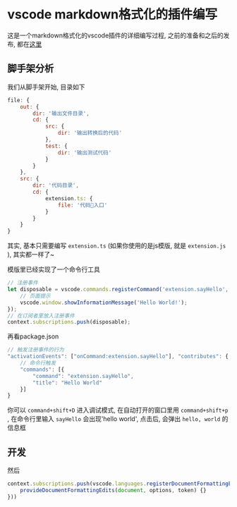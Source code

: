 <!--
Created: Mon Aug 26 2019 15:20:45 GMT+0800 (China Standard Time)
Modified: Mon Aug 26 2019 15:20:45 GMT+0800 (China Standard Time)
-->
# vscode markdown格式化的插件编写

这是一个markdown格式化的vscode插件的详细编写过程, 之前的准备和之后的发布, 都在[这里]()

## 脚手架分析

我们从脚手架开始, 目录如下

``` js
file: {
    out: {
        dir: '输出文件目录',
        cd: {
            src: {
                dir: '输出转换后的代码'
            },
            test: {
                dir: '输出测试代码'
            }
        }
    },
    src: {
        dir: '代码目录',
        cd: {
            extension.ts: {
                file: '代码入口'
            }
        }
    }
}
```

其实, 基本只需要编写 `extension.ts` (如果你使用的是js模版, 就是 `extension.js` ), 其实都一样了~

模版里已经实现了一个命令行工具

``` js
// 注册事件
let disposable = vscode.commands.registerCommand('extension.sayHello', () => {
    // 页面提示
    vscode.window.showInformationMessage('Hello World!');
});
// 在订阅者里放入注册事件
context.subscriptions.push(disposable);
```

再看package.json

``` js
// 触发注册事件的行为
"activationEvents": ["onCommand:extension.sayHello"], "contributes": {
    // 命令行触发
    "commands": [{
        "command": "extension.sayHello",
        "title": "Hello World"
    }]
}
```

你可以 `command+shift+D` 进入调试模式, 在自动打开的窗口里用 `command+shift+p` , 在命令行里输入 `sayHello` 会出现'hello world', 点击后, 会弹出 `hello, world` 的信息框 

## 开发

然后

``` js
context.subscriptions.push(vscode.languages.registerDocumentFormattingEditProvider('markdown', {
    provideDocumentFormattingEdits(document, options, token) {}
}))
```

